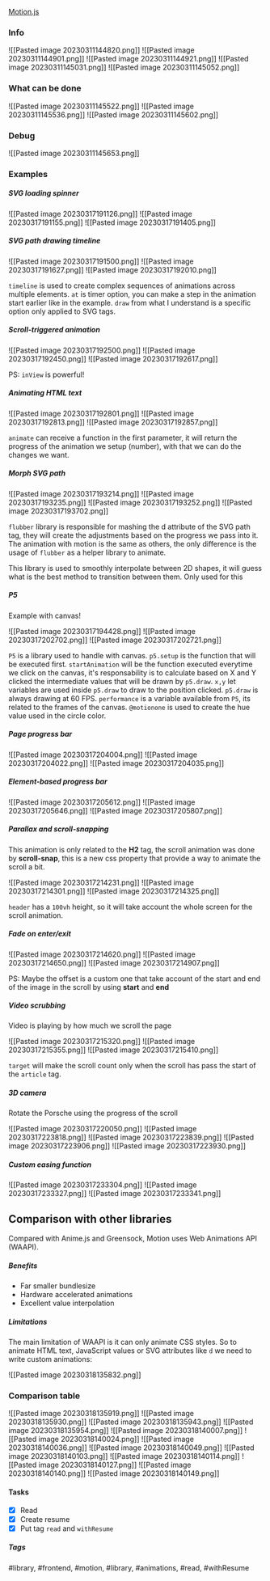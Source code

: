 [Motion.js](https://motion.dev)

### Info

![[Pasted image 20230311144820.png]]
![[Pasted image 20230311144901.png]]
![[Pasted image 20230311144921.png]]
![[Pasted image 20230311145031.png]]
![[Pasted image 20230311145052.png]]

### What can be done

![[Pasted image 20230311145522.png]]
![[Pasted image 20230311145536.png]]
![[Pasted image 20230311145602.png]]

### Debug

![[Pasted image 20230311145653.png]]

### Examples

##### SVG loading spinner

![[Pasted image 20230317191126.png]]
![[Pasted image 20230317191155.png]]
![[Pasted image 20230317191405.png]]

##### SVG path drawing timeline

![[Pasted image 20230317191500.png]]
![[Pasted image 20230317191627.png]]
![[Pasted image 20230317192010.png]]

`timeline` is used to create complex sequences of animations across multiple elements.
`at` is timer option, you can make a step in the animation start earlier like in the example.
`draw` from what I understand is a specific option only applied to SVG tags.

##### Scroll-triggered animation

![[Pasted image 20230317192500.png]]
![[Pasted image 20230317192450.png]]
![[Pasted image 20230317192617.png]]

PS: `inView` is powerful!

##### Animating HTML text

![[Pasted image 20230317192801.png]]
![[Pasted image 20230317192813.png]]
![[Pasted image 20230317192857.png]]

`animate` can receive a function in the first parameter, it will return the progress of the animation we setup (number), with that we can do the changes we want.

##### Morph SVG path

![[Pasted image 20230317193214.png]]
![[Pasted image 20230317193235.png]]
![[Pasted image 20230317193252.png]]
![[Pasted image 20230317193702.png]]

`flubber` library is responsible for mashing the d attribute of the SVG path tag, they will create the adjustments based on the progress we pass into it. The animation with motion is the same as others, the only difference is the usage of `flubber` as a helper library to animate.

This library is used to smoothly interpolate between 2D shapes, it will guess what is the best method to transition between them. Only used for this

##### P5

Example with canvas!

![[Pasted image 20230317194428.png]]
![[Pasted image 20230317202702.png]]
![[Pasted image 20230317202721.png]]

`P5` is a library used to handle with canvas.
`p5.setup` is the function that will be executed first.
`startAnimation` will be the function executed everytime we click on the canvas, it's responsability is to calculate based on X and Y clicked the intermediate values that will be drawn by `p5.draw`.
`x,y` let variables are used inside `p5.draw` to draw to the position clicked.
`p5.draw` is always drawing at 60 FPS.
`performance` is a variable available from `P5`, its related to the frames of the canvas.
`@motionone` is used to create the hue value used in the circle color.

##### Page progress bar

![[Pasted image 20230317204004.png]]
![[Pasted image 20230317204022.png]]
![[Pasted image 20230317204035.png]]

##### Element-based progress bar

![[Pasted image 20230317205612.png]]
![[Pasted image 20230317205646.png]]
![[Pasted image 20230317205807.png]]

##### Parallax and scroll-snapping

This animation is only related to the **H2** tag, the scroll animation was done by **scroll-snap**, this is a new css property that provide a way to animate the scroll a bit.

![[Pasted image 20230317214231.png]]
![[Pasted image 20230317214301.png]]
![[Pasted image 20230317214325.png]]

`header` has a `100vh` height, so it will take account the whole screen for the scroll animation.

##### Fade on enter/exit

![[Pasted image 20230317214620.png]]
![[Pasted image 20230317214650.png]]
![[Pasted image 20230317214907.png]]

PS: Maybe the offset is a custom one that take account of the start and end of the image in the scroll by using **start** and **end**

##### Video scrubbing

Video is playing by how much we scroll the page

![[Pasted image 20230317215320.png]]
![[Pasted image 20230317215355.png]]
![[Pasted image 20230317215410.png]]

`target` will make the scroll count only when the scroll has pass the start of the `article` tag.

##### 3D camera

Rotate the Porsche using the progress of the scroll

![[Pasted image 20230317220050.png]]
![[Pasted image 20230317223818.png]]
![[Pasted image 20230317223839.png]]
![[Pasted image 20230317223906.png]]
![[Pasted image 20230317223930.png]]

##### Custom easing function

![[Pasted image 20230317233304.png]]
![[Pasted image 20230317233327.png]]
![[Pasted image 20230317233341.png]]

## Comparison with other libraries

Compared with Anime.js and Greensock, Motion uses Web Animations API (WAAPI).

##### Benefits

-   Far smaller bundlesize
-   Hardware accelerated animations
-   Excellent value interpolation

##### Limitations

The main limitation of WAAPI is it can only animate CSS styles. So to animate HTML text, JavaScript values or SVG attributes like `d` we need to write custom animations:

![[Pasted image 20230318135832.png]]

### Comparison table

![[Pasted image 20230318135919.png]]
![[Pasted image 20230318135930.png]]
![[Pasted image 20230318135943.png]]
![[Pasted image 20230318135954.png]]
![[Pasted image 20230318140007.png]]
![[Pasted image 20230318140024.png]]
![[Pasted image 20230318140036.png]]
![[Pasted image 20230318140049.png]]
![[Pasted image 20230318140103.png]]
![[Pasted image 20230318140114.png]]
![[Pasted image 20230318140127.png]]
![[Pasted image 20230318140140.png]]
![[Pasted image 20230318140149.png]]

#### Tasks
- [X] Read
- [X] Create resume
- [X] Put tag `read` and `withResume`

##### Tags
#library, #frontend, #motion, #library, #animations, #read, #withResume 
